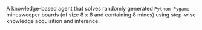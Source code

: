 A knowledge-based agent that solves randomly generated `Python Pygame` minesweeper boards (of size 8 x 8 and containing 8 mines) using step-wise knowledge acquisition and inference. 